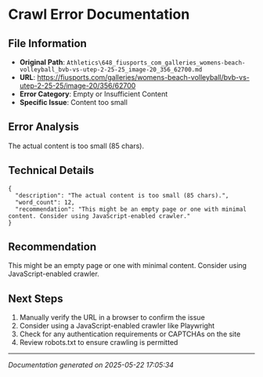 # Crawl Error Documentation

## File Information
- **Original Path**: `Athletics\648_fiusports_com_galleries_womens-beach-volleyball_bvb-vs-utep-2-25-25_image-20_356_62700.md`
- **URL**: https://fiusports.com/galleries/womens-beach-volleyball/bvb-vs-utep-2-25-25/image-20/356/62700
- **Error Category**: Empty or Insufficient Content
- **Specific Issue**: Content too small

## Error Analysis
The actual content is too small (85 chars).

## Technical Details
```
{
  "description": "The actual content is too small (85 chars).",
  "word_count": 12,
  "recommendation": "This might be an empty page or one with minimal content. Consider using JavaScript-enabled crawler."
}
```

## Recommendation
This might be an empty page or one with minimal content. Consider using JavaScript-enabled crawler.

## Next Steps
1. Manually verify the URL in a browser to confirm the issue
2. Consider using a JavaScript-enabled crawler like Playwright
3. Check for any authentication requirements or CAPTCHAs on the site
4. Review robots.txt to ensure crawling is permitted

---
*Documentation generated on 2025-05-22 17:05:34*
